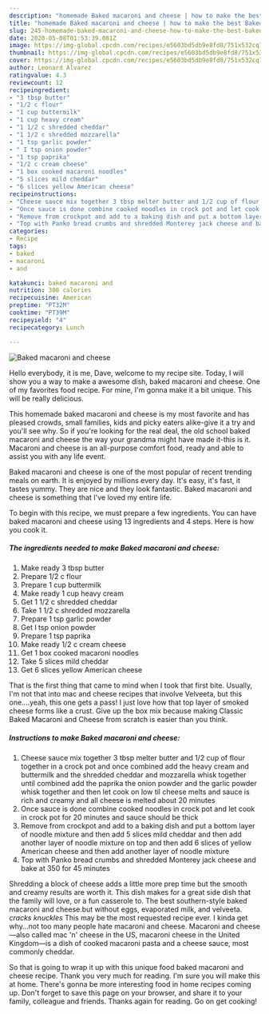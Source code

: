 ```yaml
---
description: "homemade Baked macaroni and cheese | how to make the best Baked macaroni and cheese"
title: "homemade Baked macaroni and cheese | how to make the best Baked macaroni and cheese"
slug: 245-homemade-baked-macaroni-and-cheese-how-to-make-the-best-baked-macaroni-and-cheese
date: 2020-05-08T01:53:39.081Z
image: https://img-global.cpcdn.com/recipes/e5603bd5db9e8fd8/751x532cq70/baked-macaroni-and-cheese-recipe-main-photo.jpg
thumbnail: https://img-global.cpcdn.com/recipes/e5603bd5db9e8fd8/751x532cq70/baked-macaroni-and-cheese-recipe-main-photo.jpg
cover: https://img-global.cpcdn.com/recipes/e5603bd5db9e8fd8/751x532cq70/baked-macaroni-and-cheese-recipe-main-photo.jpg
author: Leonard Alvarez
ratingvalue: 4.3
reviewcount: 12
recipeingredient:
- "3 tbsp butter"
- "1/2 c flour"
- "1 cup buttermilk"
- "1 cup heavy cream"
- "1 1/2 c shredded cheddar"
- "1 1/2 c shredded mozzarella"
- "1 tsp garlic powder"
- " I tsp onion powder"
- "1 tsp paprika"
- "1/2 c cream cheese"
- "1 box cooked macaroni noodles"
- "5 slices mild cheddar"
- "6 slices yellow American cheese"
recipeinstructions:
- "Cheese sauce mix together 3 tbsp melter butter and 1/2 cup of flour together in a crock pot and once combined add the heavy cream and buttermilk and the shredded cheddar and mozzarella whisk together until combined add the paprika the onion powder and the garlic powder whisk together and then let cook on low til cheese melts and sauce is rich and creamy and all cheese is melted about 20 minutes"
- "Once sauce is done combine cooked noodles in crock pot and let cook in crock pot for 20 minutes and sauce should be thick"
- "Remove from crockpot and add to a baking dish and put a bottom layer of noodle mixture and then add 5 slices mild cheddar and then add another layer of noodle mixture on top and then add 6 slices of yellow American cheese and then add another layer of noodle mixture"
- "Top with Panko bread crumbs and shredded Monterey jack cheese and bake at 350 for 45 minutes"
categories:
- Recipe
tags:
- baked
- macaroni
- and

katakunci: baked macaroni and 
nutrition: 300 calories
recipecuisine: American
preptime: "PT32M"
cooktime: "PT39M"
recipeyield: "4"
recipecategory: Lunch

---
```



![Baked macaroni and cheese](https://img-global.cpcdn.com/recipes/e5603bd5db9e8fd8/751x532cq70/baked-macaroni-and-cheese-recipe-main-photo.jpg)

Hello everybody, it is me, Dave, welcome to my recipe site. Today, I will show you a way to make a awesome dish, baked macaroni and cheese. One of my favorites food recipe. For mine, I'm gonna make it a bit unique. This will be really delicious.

This homemade baked macaroni and cheese is my most favorite and has pleased crowds, small families, kids and picky eaters alike-give it a try and you&#39;ll see why. So if you&#39;re looking for the real deal, the old school baked macaroni and cheese the way your grandma might have made it-this is it. Macaroni and cheese is an all-purpose comfort food, ready and able to assist you with any life event.

Baked macaroni and cheese is one of the most popular of recent trending meals on earth. It is enjoyed by millions every day. It's easy, it's fast, it tastes yummy. They are nice and they look fantastic. Baked macaroni and cheese is something that I've loved my entire life.


To begin with this recipe, we must prepare a few ingredients. You can have baked macaroni and cheese using 13 ingredients and 4 steps. Here is how you cook it.

<!--inarticleads1-->

##### The ingredients needed to make Baked macaroni and cheese:

1. Make ready 3 tbsp butter
1. Prepare 1/2 c flour
1. Prepare 1 cup buttermilk
1. Make ready 1 cup heavy cream
1. Get 1 1/2 c shredded cheddar
1. Take 1 1/2 c shredded mozzarella
1. Prepare 1 tsp garlic powder
1. Get  I tsp onion powder
1. Prepare 1 tsp paprika
1. Make ready 1/2 c cream cheese
1. Get 1 box cooked macaroni noodles
1. Take 5 slices mild cheddar
1. Get 6 slices yellow American cheese


That is the first thing that came to mind when I took that first bite. Usually, I&#39;m not that into mac and cheese recipes that involve Velveeta, but this one….yeah, this one gets a pass! I just love how that top layer of smoked cheese forms like a crust. Give up the box mix because making Classic Baked Macaroni and Cheese from scratch is easier than you think. 

<!--inarticleads2-->

##### Instructions to make Baked macaroni and cheese:

1. Cheese sauce mix together 3 tbsp melter butter and 1/2 cup of flour together in a crock pot and once combined add the heavy cream and buttermilk and the shredded cheddar and mozzarella whisk together until combined add the paprika the onion powder and the garlic powder whisk together and then let cook on low til cheese melts and sauce is rich and creamy and all cheese is melted about 20 minutes
1. Once sauce is done combine cooked noodles in crock pot and let cook in crock pot for 20 minutes and sauce should be thick
1. Remove from crockpot and add to a baking dish and put a bottom layer of noodle mixture and then add 5 slices mild cheddar and then add another layer of noodle mixture on top and then add 6 slices of yellow American cheese and then add another layer of noodle mixture
1. Top with Panko bread crumbs and shredded Monterey jack cheese and bake at 350 for 45 minutes


Shredding a block of cheese adds a little more prep time but the smooth and creamy results are worth it. This dish makes for a great side dish that the family will love, or a fun casserole to. The best southern-style baked macaroni and cheese.but without eggs, evaporated milk, and velveeta. *cracks knuckles* This may be the most requested recipe ever. I kinda get why…not too many people hate macaroni and cheese. Macaroni and cheese—also called mac &#39;n&#39; cheese in the US, macaroni cheese in the United Kingdom—is a dish of cooked macaroni pasta and a cheese sauce, most commonly cheddar. 

So that is going to wrap it up with this unique food baked macaroni and cheese recipe. Thank you very much for reading. I'm sure you will make this at home. There's gonna be more interesting food in home recipes coming up. Don't forget to save this page on your browser, and share it to your family, colleague and friends. Thanks again for reading. Go on get cooking!
